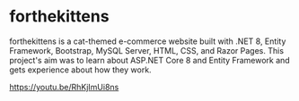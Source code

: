 # forthekittens
forthekittens is a cat-themed e-commerce website built with .NET 8, Entity Framework, Bootstrap, MySQL Server, HTML, CSS, and Razor Pages. 
This project's aim was to learn about ASP.NET Core 8 and Entity Framework and gets experience about how they work.

https://youtu.be/RhKjImUi8ns
